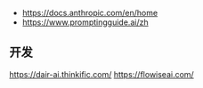 - https://docs.anthropic.com/en/home
- https://www.promptingguide.ai/zh
## 开发
https://dair-ai.thinkific.com/
https://flowiseai.com/
